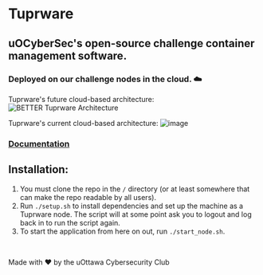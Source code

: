 # Tuprware

## uOCyberSec's open-source challenge container management software. 

### Deployed on our challenge nodes in the cloud. ☁️

Tuprware's future cloud-based architecture:
![BETTER Tuprware Architecture](https://github.com/uocybersec/tuprware-node/assets/61163520/40a0fc09-ce68-47a2-9f70-43b2cb19685a)


Tuprware's current cloud-based architecture:
![image](https://github.com/uocybersec/tuprware-node/assets/61163520/5234b8db-1dc1-4a69-a4a9-f9d6aa15bb43)


### [Documentation](https://github.com/uocybersec/tuprware-node/blob/main/DOCUMENTATION.md)

## Installation:
1. You must clone the repo in the `/` directory (or at least somewhere that can make the repo readable by all users). 
1. Run `./setup.sh` to install dependencies and set up the machine as a Tuprware node. The script will at some point ask you to logout and log back in to run the script again.
2. To start the application from here on out, run `./start_node.sh`. 

<br>

Made with ❤️ by the uOttawa Cybersecurity Club
